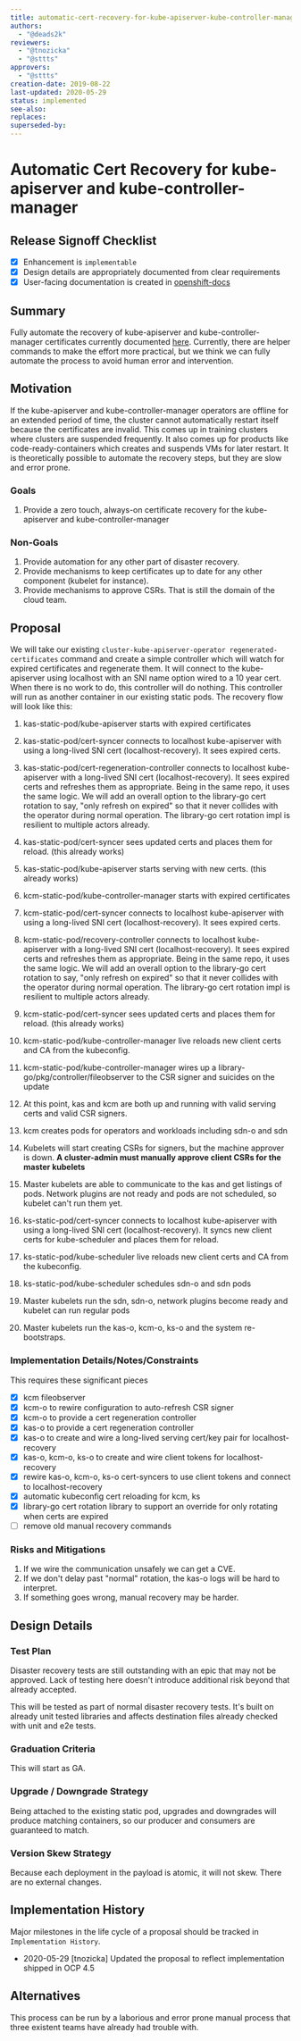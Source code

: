 ```yaml
---
title: automatic-cert-recovery-for-kube-apiserver-kube-controller-manager
authors:
  - "@deads2k"
reviewers:
  - "@tnozicka"
  - "@sttts"
approvers:
  - "@sttts"
creation-date: 2019-08-22
last-updated: 2020-05-29
status: implemented
see-also:
replaces:
superseded-by:
---
```


# Automatic Cert Recovery for kube-apiserver and kube-controller-manager

## Release Signoff Checklist

- [x] Enhancement is `implementable`
- [x] Design details are appropriately documented from clear requirements
- [x] User-facing documentation is created in [openshift-docs](https://github.com/openshift/openshift-docs/)

## Summary

Fully automate the recovery of kube-apiserver and kube-controller-manager certificates currently documented [here](https://docs.openshift.com/container-platform/4.1/disaster_recovery/scenario-3-expired-certs.html).
Currently, there are helper commands to make the effort more practical, but we think we can fully automate the process
to avoid human error and intervention.


## Motivation

If the kube-apiserver and kube-controller-manager operators are offline for an extended period of time, the cluster
cannot automatically restart itself because the certificates are invalid.  This comes up in training clusters where 
clusters are suspended frequently.  It also comes up for products like code-ready-containers which creates and suspends
VMs for later restart.  It is theoretically possible to automate the recovery steps, but they are slow and error prone.

### Goals

1. Provide a zero touch, always-on certificate recovery for the kube-apiserver and kube-controller-manager 

### Non-Goals

1. Provide automation for any other part of disaster recovery.
2. Provide mechanisms to keep certificates up to date for any other component (kubelet for instance).
3. Provide mechanisms to approve CSRs.  That is still the domain of the cloud team.

## Proposal

We will take our existing `cluster-kube-apiserver-operator regenerated-certificates` command and create a simple
controller which will watch for expired certificates and regenerate them.  It will connect to the kube-apiserver using
localhost with an SNI name option wired to a 10 year cert.  When there is no work to do, this controller will do nothing.
This controller will run as another container in our existing static pods.
The recovery flow will look like this:

1. kas-static-pod/kube-apiserver starts with expired certificates
2. kas-static-pod/cert-syncer connects to localhost kube-apiserver with using a long-lived SNI cert (localhost-recovery).  It sees expired certs.
3. kas-static-pod/cert-regeneration-controller connects to localhost kube-apiserver with a long-lived SNI cert (localhost-recovery).
 It sees expired certs and refreshes them as appropriate.  Being in the same  repo, it uses the same logic.
 We will add an overall option to the library-go cert rotation to say, "only refresh on expired"
 so that it never collides with the operator during normal operation.  The library-go cert rotation impl is resilient to 
 multiple actors already.  
4. kas-static-pod/cert-syncer sees updated certs and places them for reload. (this already works)
5. kas-static-pod/kube-apiserver starts serving with new certs. (this already works)
6. kcm-static-pod/kube-controller-manager starts with expired certificates
7. kcm-static-pod/cert-syncer connects to localhost kube-apiserver with using a long-lived SNI cert (localhost-recovery).  It sees expired certs.
8. kcm-static-pod/recovery-controller connects to localhost kube-apiserver with a long-lived SNI cert (localhost-recovery).  It sees expired certs and refreshes them as appropriate.  Being in the same
 repo, it uses the same logic.  We will add an overall option to the library-go cert rotation to say, "only refresh on expired"
 so that it never collides with the operator during normal operation.  The library-go cert rotation impl is resilient to 
 multiple actors already.  
9. kcm-static-pod/cert-syncer sees updated certs and places them for reload. (this already works)
10. kcm-static-pod/kube-controller-manager live reloads new client certs and CA from the kubeconfig.
11. kcm-static-pod/kube-controller-manager wires up a library-go/pkg/controller/fileobserver to the CSR signer and suicides on the update

12. At this point, kas and kcm are both up and running with valid serving certs and valid CSR signers.
13. kcm creates pods for operators and workloads including sdn-o and sdn
14. Kubelets will start creating CSRs for signers, but the machine approver is down.
 **A cluster-admin must manually approve client CSRs for the master kubelets**
15. Master kubelets are able to communicate to the kas and get listings of pods. Network plugins are not ready and pods are not scheduled, so kubelet can't run them yet.
16. ks-static-pod/cert-syncer connects to localhost kube-apiserver with using a long-lived SNI cert (localhost-recovery). It syncs new client certs for kube-scheduler and places them for reload.
17. ks-static-pod/kube-scheduler live reloads new client certs and CA from the kubeconfig.
18. ks-static-pod/kube-scheduler schedules sdn-o and sdn pods
19. Master kubelets run the sdn, sdn-o, network plugins become ready and kubelet can run regular pods
20. Master kubelets run the kas-o, kcm-o, ks-o and the system re-bootstraps. 


### Implementation Details/Notes/Constraints 

This requires these significant pieces

- [x] kcm fileobserver
- [x] kcm-o to rewire configuration to auto-refresh CSR signer 
- [x] kcm-o to provide a cert regeneration controller 
- [x] kas-o to provide a cert regeneration controller
- [x] kas-o to create and wire a long-lived serving cert/key pair for localhost-recovery
- [x] kas-o, kcm-o, ks-o to create and wire client tokens for localhost-recovery
- [x] rewire kas-o, kcm-o, ks-o cert-syncers to use client tokens and connect to localhost-recovery
- [x] automatic kubeconfig cert reloading for kcm, ks
- [x] library-go cert rotation library to support an override for only rotating when certs are expired
- [ ] remove old manual recovery commands

### Risks and Mitigations

1. If we wire the communication unsafely we can get a CVE.
2. If we don't delay past "normal" rotation, the kas-o logs will be hard to interpret.
3. If something goes wrong, manual recovery may be harder.

## Design Details

### Test Plan

Disaster recovery tests are still outstanding with an epic that may not be approved.  Lack of testing here doesn't introduce
additional risk beyond that already accepted.

This will be tested as part of normal disaster recovery tests.  It's built on already unit tested libraries and affects
destination files already checked with unit and e2e tests.

### Graduation Criteria

This will start as GA.

### Upgrade / Downgrade Strategy

Being attached to the existing static pod, upgrades and downgrades will produce matching containers, so our producer and 
consumers are guaranteed to match.

### Version Skew Strategy

Because each deployment in the payload is atomic, it will not skew.  There are no external changes.

## Implementation History

Major milestones in the life cycle of a proposal should be tracked in `Implementation
History`.

- 2020-05-29 [tnozicka] Updated the proposal to reflect implementation shipped in OCP 4.5

## Alternatives

This process can be run by a laborious and error prone manual process that three existent teams have already had trouble with.


